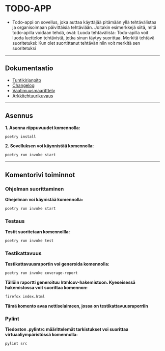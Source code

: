 
# TODO-APP
- Todo-appi on sovellus, joka auttaa käyttäjää pitämään yllä tehtävälistaa ja organisoimaan päivittäisiä tehtäviään. Joitakin esimerkkejä siitä, mitä todo-apilla voidaan tehdä, ovat: Luoda tehtävälista: Todo-apilla voit luoda luettelon tehtävistä, jotka sinun täytyy suorittaa. Merkitä tehtävä suoritetuksi: Kun olet suortittanut tehtävän niin voit merkitä  sen suoritetuksi

***
## **Dokumentaatio**
- [Tuntikirjanpito](dokumentaatio/tuntikirjanpito.md)
- [Changelog](dokumentaatio/changelog.md)
- [Vaatimuusmaaritttely](dokumentaatio/vaatimusmaarittely.md)
- [Arkkitehtuurikuvaus](dokumentaatio/arkkitehtuuri.md)

****
## **Asennus**
 **1. Asenna riippuvuudet komennolla:**
```bash
poetry install
```

 **2. Sovelluksen voi käynnistää komennolla:**
```bash
poetry run invoke start
```
****

## **Komentorivi toiminnot**

### **Ohjelman suorittaminen**

 **Ohejelman voi käynistää komennolla:**
```bash
poetry run invoke start
```

### **Testaus**

**Testit suoritetaan komennollla:**
```bash
poetry run invoke test
```

### **Testikattavuus**
**Testikattavuusraportin voi generoida komennolla:**
```bash
poetry run invoke coverage-report
```
**Tällöin raportti generoituu htmlcov-hakemistoon. Kyeseisessä hakemistossa voit suorittaa komennon:**
```bash
firefox index.html
```
**Tämä komento avaa nettiselaimeen, jossa on testikattavuusraporriin**

### **Pylint**
**Tiedoston .pylintrc määrittelemät tarkistukset voi suorittaa virtuaaliympäristössä komennolla:**
```bash
pylint src
```